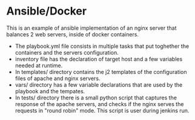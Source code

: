 <h1> Ansible/Docker </h1> 

This is an example of ansible implementation of an nginx server that balances 2 web servers, inside of docker containers.

* The playbook.yml file consists in multiple tasks that put toghether the containers and the servers configuration.
* inventory file has the declaration of target host and a few variables needed at runtime.
* In templates/ directory contains the j2 templates of the configuration files of apache and nginx servers.
* vars/ directory has a few variable declarations that are used by the playbook and the tempates.
* In tests/ directory there is a small python script that captures the response of the apache servers, and checks if the nginx serves the requests in "round robin" mode. This script is user during jenkins run.
